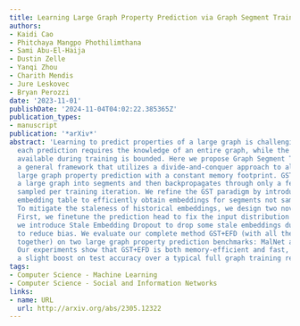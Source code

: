 ```yaml
---
title: Learning Large Graph Property Prediction via Graph Segment Training
authors:
- Kaidi Cao
- Phitchaya Mangpo Phothilimthana
- Sami Abu-El-Haija
- Dustin Zelle
- Yanqi Zhou
- Charith Mendis
- Jure Leskovec
- Bryan Perozzi
date: '2023-11-01'
publishDate: '2024-11-04T04:02:22.385365Z'
publication_types:
- manuscript
publication: '*arXiv*'
abstract: 'Learning to predict properties of a large graph is challenging because
  each prediction requires the knowledge of an entire graph, while the amount of memory
  available during training is bounded. Here we propose Graph Segment Training (GST),
  a general framework that utilizes a divide-and-conquer approach to allow learning
  large graph property prediction with a constant memory footprint. GST first divides
  a large graph into segments and then backpropagates through only a few segments
  sampled per training iteration. We refine the GST paradigm by introducing a historical
  embedding table to efficiently obtain embeddings for segments not sampled for backpropagation.
  To mitigate the staleness of historical embeddings, we design two novel techniques.
  First, we finetune the prediction head to fix the input distribution shift. Second,
  we introduce Stale Embedding Dropout to drop some stale embeddings during training
  to reduce bias. We evaluate our complete method GST+EFD (with all the techniques
  together) on two large graph property prediction benchmarks: MalNet and TpuGraphs.
  Our experiments show that GST+EFD is both memory-efficient and fast, while offering
  a slight boost on test accuracy over a typical full graph training regime.'
tags:
- Computer Science - Machine Learning
- Computer Science - Social and Information Networks
links:
- name: URL
  url: http://arxiv.org/abs/2305.12322
---
```

